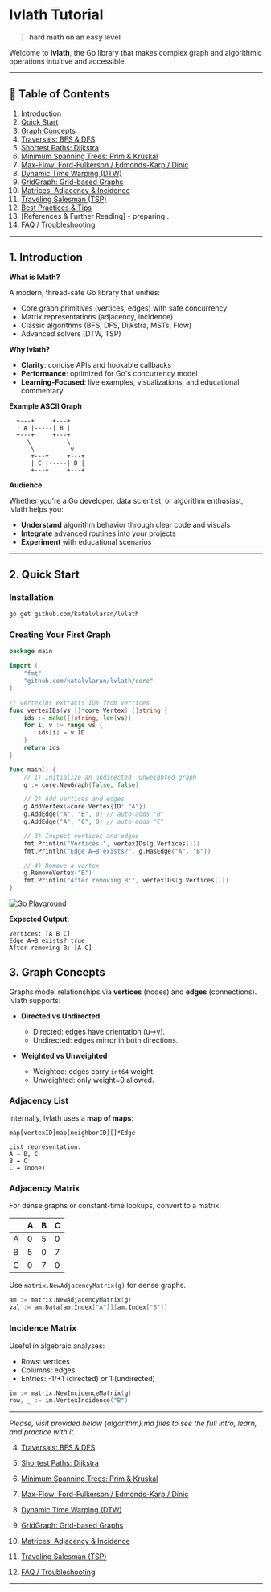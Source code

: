 # lvlath Tutorial

> **hard math on an easy level**

Welcome to **lvlath**, the Go library that makes complex graph and algorithmic operations intuitive and accessible.

---

## 📑 Table of Contents

1. [Introduction](#1-introduction)
2. [Quick Start](#2-quick-start)
3. [Graph Concepts](#3-graph-concepts)
4. [Traversals: BFS & DFS](BFS_%26_DFS.md)
5. [Shortest Paths: Dijkstra](DIJKSTRA.md)
6. [Minimum Spanning Trees: Prim & Kruskal](PRIM_%26_KRUSKAL.md)
7. [Max-Flow: Ford-Fulkerson / Edmonds-Karp / Dinic](MAX_FLOW.md)
8. [Dynamic Time Warping (DTW)](DTW.md)
9. [GridGraph: Grid-based Graphs](GRID_GRAPH.md)
10. [Matrices: Adjacency & Incidence](MATRICES.md)
11. [Traveling Salesman (TSP)](TRAVELING_SALESMAN.md)
12. [Best Practices & Tips](FAQ_&_TIPS.md)
13. [References & Further Reading] - preparing..
14. [FAQ / Troubleshooting](FAQ_&_TIPS.md)

---

## 1. Introduction

**What is lvlath?**

A modern, thread-safe Go library that unifies:

* Core graph primitives (vertices, edges) with safe concurrency
* Matrix representations (adjacency, incidence)
* Classic algorithms (BFS, DFS, Dijkstra, MSTs, Flow)
* Advanced solvers (DTW, TSP)

**Why lvlath?**

* **Clarity**: concise APIs and hookable callbacks
* **Performance**: optimized for Go's concurrency model
* **Learning-Focused**: live examples, visualizations, and educational commentary

**Example ASCII Graph**

```ascii
  +---+     +---+
  | A |-----| B |
  +---+     +---+
     \          \
      \          v
      +---+     +---+
      | C |-----| D |
      +---+     +---+
```

**Audience**

Whether you're a Go developer, data scientist, or algorithm enthusiast, lvlath helps you:

* **Understand** algorithm behavior through clear code and visuals
* **Integrate** advanced routines into your projects
* **Experiment** with educational scenarios

---

## 2. Quick Start

### Installation

```bash
go get github.com/katalvlaran/lvlath
```

### Creating Your First Graph
```go
package main

import (
    "fmt"
    "github.com/katalvlaran/lvlath/core"
)

// vertexIDs extracts IDs from vertices
func vertexIDs(vs []*core.Vertex) []string {
    ids := make([]string, len(vs))
    for i, v := range vs {
        ids[i] = v.ID
    }
    return ids
}

func main() {
    // 1) Initialize an undirected, unweighted graph
    g := core.NewGraph(false, false)

    // 2) Add vertices and edges
    g.AddVertex(&core.Vertex{ID: "A"})
    g.AddEdge("A", "B", 0) // auto-adds "B"
    g.AddEdge("A", "C", 0) // auto-adds "C"

    // 3) Inspect vertices and edges
    fmt.Println("Vertices:", vertexIDs(g.Vertices()))
    fmt.Println("Edge A→B exists?", g.HasEdge("A", "B"))

    // 4) Remove a vertex
    g.RemoveVertex("B")
    fmt.Println("After removing B:", vertexIDs(g.Vertices()))
}
```
[![Go Playground](https://img.shields.io/badge/Go_Playground-Build_new_graph-blue?logo=go)](https://go.dev/play/p/wDe6448IHEv)

**Expected Output:**

```
Vertices: [A B C]
Edge A→B exists? true
After removing B: [A C]
```


## 3. Graph Concepts

Graphs model relationships via **vertices** (nodes) and **edges** (connections). lvlath supports:

* **Directed vs Undirected**
  * Directed: edges have orientation (u→v).
  * Undirected: edges mirror in both directions.

* **Weighted vs Unweighted**
  * Weighted: edges carry `int64` weight.
  * Unweighted: only weight=0 allowed.

### Adjacency List

Internally, lvlath uses a **map of maps**:

```
map[vertexID]map[neighborID][]*Edge
```

```ascii
List representation:
A → B, C
B → C
C → (none)
```

### Adjacency Matrix

For dense graphs or constant-time lookups, convert to a matrix:

|   | A | B | C |
| - | - | - | - |
| A | 0 | 5 | 0 |
| B | 5 | 0 | 7 |
| C | 0 | 7 | 0 |

Use `matrix.NewAdjacencyMatrix(g)` for dense graphs.

```go
am := matrix.NewAdjacencyMatrix(g)
val := am.Data[am.Index["A"]][am.Index["B"]]
```

### Incidence Matrix

Useful in algebraic analyses:

* Rows: vertices
* Columns: edges
* Entries: -1/+1 (directed) or 1 (undirected)

```go
im := matrix.NewIncidenceMatrix(g)
row, _ := im.VertexIncidence("B")
```
---

*Please, visit provided below {algorithm}.md files to see the full intro, learn, and practice with it.*

4. [Traversals: BFS & DFS](BFS_%26_DFS.md)
5. [Shortest Paths: Dijkstra](DIJKSTRA.md)
6. [Minimum Spanning Trees: Prim & Kruskal](PRIM_%26_KRUSKAL.md)
7. [Max-Flow: Ford-Fulkerson / Edmonds-Karp / Dinic](MAX_FLOW.md)
8. [Dynamic Time Warping (DTW)](DTW.md)
9. [GridGraph: Grid-based Graphs](GRID_GRAPH.md)
10. [Matrices: Adjacency & Incidence](MATRICES.md)
11. [Traveling Salesman (TSP)](TRAVELING_SALESMAN.md)

12. [FAQ / Troubleshooting](FAQ_&_TIPS.md)
---

